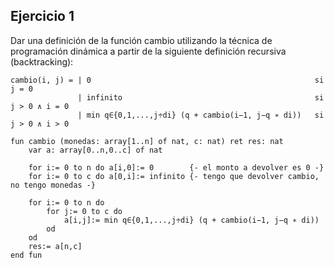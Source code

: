## Ejercicio 1
Dar una definición de la función cambio utilizando la técnica de programación dinámica a partir de la siguiente definición recursiva (backtracking):
```
cambio(i, j) = | 0                                                  si j = 0
               | infinito                                           si j > 0 ∧ i = 0
               | min q∈{0,1,...,j÷di} (q + cambio(i−1, j−q ∗ di))   si j > 0 ∧ i > 0
```

```
fun cambio (monedas: array[1..n] of nat, c: nat) ret res: nat
    var a: array[0..n,0..c] of nat
    
    for i:= 0 to n do a[i,0]:= 0        {- el monto a devolver es 0 -}
    for i:= 0 to c do a[0,i]:= infinito {- tengo que devolver cambio, no tengo monedas -}

    for i:= 0 to n do
        for j:= 0 to c do
            a[i,j]:= min q∈{0,1,...,j÷di} (q + cambio(i−1, j−q ∗ di))
        od
    od
    res:= a[n,c]
end fun
```